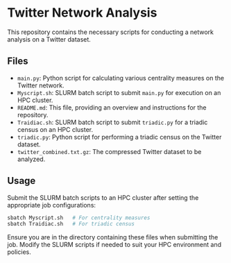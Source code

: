 # Twitter Network Analysis

This repository contains the necessary scripts for conducting a network analysis on a Twitter dataset.

## Files

- `main.py`: Python script for calculating various centrality measures on the Twitter network.
- `Myscript.sh`: SLURM batch script to submit `main.py` for execution on an HPC cluster.
- `README.md`: This file, providing an overview and instructions for the repository.
- `Traidiac.sh`: SLURM batch script to submit `triadic.py` for a triadic census on an HPC cluster.
- `triadic.py`: Python script for performing a triadic census on the Twitter dataset.
- `twitter_combined.txt.gz`: The compressed Twitter dataset to be analyzed.

## Usage

Submit the SLURM batch scripts to an HPC cluster after setting the appropriate job configurations:

```bash
sbatch Myscript.sh   # For centrality measures
sbatch Traidiac.sh   # For triadic census
```

Ensure you are in the directory containing these files when submitting the job. Modify the SLURM scripts if needed to suit your HPC environment and policies.